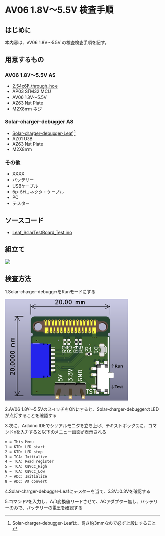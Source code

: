 # AV06 1.8V～5.5V 検査手順
## はじめに
本内容は、AV06 1.8V～5.5V の検査検査手順を記す。
## 用意するもの
### AV06 1.8V～5.5V AS
* [2.54x6P_through_hole](https://github.com/Leafony/HW-Design-Files/tree/master/2.54x6P_through_hole)
* AP03 STM32 MCU  
* AV06 1.8V～5.5V
* AZ63 Nut Plate
* M2X8mm ネジ  
### Solar-charger-debugger AS
* [Solar-charger-debugger-Leaf](https://github.com/Leafony/HW-Design-Files/tree/master/Solar-charger-debugger-Leaf) [^1]
* AZ01 USB
* AZ63 Nut Plate
* M2X8mm  
[^1]:Solar-charger-debugger-Leafは、高さ約3mmなので必ず上段にすること
### その他
* XXXX
* バッテリー
* USBケーブル
* 6p-SHコネクタ・ケーブル
* PC
* テスター
## ソースコード
* [Leaf_SolarTestBoard_Test.ino](https://github.com/Leafony/Sample-Sketches/blob/master/Leaf_SolarTestBoard_Test/Leaf_SolarTestBoard_Test.ino)
## 組立て
<img src="./docs/Solar_3.2V_Test.jpg" width="400" />


## 検査方法
1.Solar-charger-debuggerをRunモードにする

<img src="./docs/Solar-charger-debugger-Leaf_3d.png" width="400" />

2.AV06 1.8V～5.5VのスイッチをONにすると、Solar-charger-debuggerのLEDが点灯することを確認する

3.次に、Arduino IDEでシリアルモニタを立ち上げ、テキストボックスに、コマンド`m`を入力すると以下のメニュー画面が表示される
 ```
 m = This Menu
 1 = KTD: LED start
 2 = KTD: LED stop
 3 = TCA: Initialize
 4 = TCA: Read register
 5 = TCA: ONVCC_High
 6 = TCA: ONVCC_Low
 7 = ADC: Initialize
 8 = ADC: AD convert
 ```
4.Solar-charger-debugger-Leafにテスターを当て、3.3V±0.3Vを確認する

5.コマンド`8`を入力し、A/D変換値リードさせて、ACアダプター無し、バッテリーのみで、バッテリーの電圧を確認する
